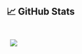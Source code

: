 ## &#x1f4c8; GitHub Stats

<br>

<a href="https://github.com/M-Umer-Farooq-Dev">
  <img align="center" style="margin:0.5rem" src="https://github-readme-stats.vercel.app/api?username=M-Umer-Farooq-Dev&show_icons=true&theme=midnight-purple&count_private=true&hide=prs,stars,issues,contribs&include_all_commits=true" />
</a>



<!-- [![Top Langs](https://github-readme-stats.vercel.app/api/top-langs/?username=M-Umer-Farooq-Dev&layout=compact&count_private=true&langs_count=8)](https://github.com/anuraghazra/github-readme-stats) -->
